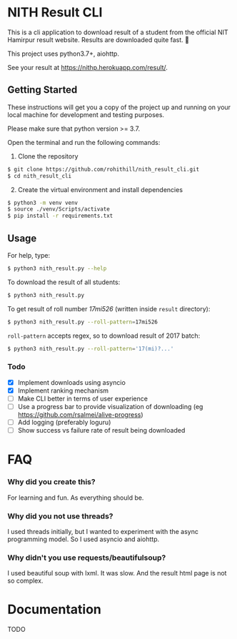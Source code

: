 # NITH Result CLI

This is a cli application to download result of a student from the official NIT Hamirpur result website.
Results are downloaded quite fast. 🚀

This project uses python3.7+, aiohttp.

See your result at https://nithp.herokuapp.com/result/.

## Getting Started
These instructions will get you a copy of the project up and running on your local machine for development and testing purposes.

Please make sure that python version >= 3.7.

Open the terminal and run the following commands:

1. Clone the repository
```bash
$ git clone https://github.com/rohithill/nith_result_cli.git
$ cd nith_result_cli
```
2. Create the virtual environment and install dependencies
```bash
$ python3 -m venv venv
$ source ./venv/Scripts/activate
$ pip install -r requirements.txt
```

## Usage
For help, type:
```bash
$ python3 nith_result.py --help
```
To download the result of all students:
```bash
$ python3 nith_result.py
```
To get result of roll number *17mi526* (written inside `result` directory):
```bash
$ python3 nith_result.py --roll-pattern=17mi526
```
`roll-pattern` accepts regex, so to download result of 2017 batch:
```bash
$ python3 nith_result.py --roll-pattern='17(mi)?...'
```

### Todo
- [x] Implement downloads using asyncio
- [x] Implement ranking mechanism
- [ ] Make CLI better in terms of user experience
- [ ] Use a progress bar to provide visualization of downloading (eg https://github.com/rsalmei/alive-progress)
- [ ] Add logging (preferably loguru)
- [ ] Show success vs failure rate of result being downloaded

# FAQ
### Why did you create this?
For learning and fun. As everything should be.

### Why did you not use threads?
I used threads initially, but I wanted to experiment with the async programming model. So I used asyncio and aiohttp.

### Why didn't you use requests/beautifulsoup?
I used beautiful soup with lxml. It was slow. And the result html page is not so complex.

# Documentation
TODO